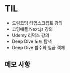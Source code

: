 # TIL

- 드림코딩 타입스크립트 강의
- 코딩애플 Next.js 강의
- Udemy 리덕스 강의
- Deep Dive 노드 탐색
- Deep Dive 함수와 일급 객체

## 메모 사항
